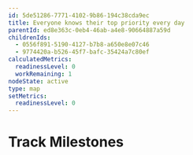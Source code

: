 ```yaml
---
id: 5de51286-7771-4102-9b86-194c38cda9ec
title: Everyone knows their top priority every day
parentId: ed8e363c-0eb4-46ab-a4e8-90664887a59d
childrenIds:
  - 0556f891-5190-4127-b7b8-a650e8e07c46
  - 9774420a-b526-45f7-bafc-35424a7c80ef
calculatedMetrics:
  readinessLevel: 0
  workRemaining: 1
nodeState: active
type: map
setMetrics:
  readinessLevel: 0
---
```

# Track Milestones